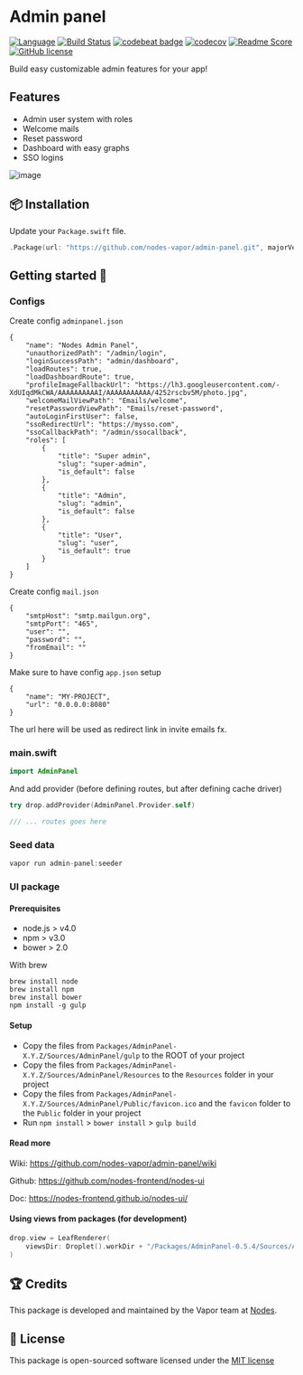 # Admin panel
[![Language](https://img.shields.io/badge/Swift-3-brightgreen.svg)](http://swift.org)
[![Build Status](https://travis-ci.org/nodes-vapor/admin-panel.svg?branch=master)](https://travis-ci.org/nodes-vapor/admin-panel)
[![codebeat badge](https://codebeat.co/badges/52c2f960-625c-4a63-ae63-52a24d747da1)](https://codebeat.co/projects/github-com-nodes-vapor-admin-panel)
[![codecov](https://codecov.io/gh/nodes-vapor/admin-panel/branch/master/graph/badge.svg)](https://codecov.io/gh/nodes-vapor/admin-panel)
[![Readme Score](http://readme-score-api.herokuapp.com/score.svg?url=https://github.com/nodes-vapor/admin-panel)](http://clayallsopp.github.io/readme-score?url=https://github.com/nodes-vapor/admin-panel)
[![GitHub license](https://img.shields.io/badge/license-MIT-blue.svg)](https://raw.githubusercontent.com/nodes-vapor/admin-panel/master/LICENSE)


Build easy customizable admin features for your app!

## Features
 - Admin user system with roles
 - Welcome mails
 - Reset password
 - Dashboard with easy graphs
 - SSO logins
 
![image](https://cloud.githubusercontent.com/assets/1279756/21502899/83ff79dc-cc53-11e6-8222-40bfa773d361.png)


## 📦 Installation

Update your `Package.swift` file.
```swift
.Package(url: "https://github.com/nodes-vapor/admin-panel.git", majorVersion: 0)
```


## Getting started 🚀

### Configs
Create config `adminpanel.json`

```
{
    "name": "Nodes Admin Panel",
    "unauthorizedPath": "/admin/login",
    "loginSuccessPath": "admin/dashboard",
    "loadRoutes": true,
    "loadDashboardRoute": true,
    "profileImageFallbackUrl": "https://lh3.googleusercontent.com/-XdUIqdMkCWA/AAAAAAAAAAI/AAAAAAAAAAA/4252rscbv5M/photo.jpg",
    "welcomeMailViewPath": "Emails/welcome",
    "resetPasswordViewPath": "Emails/reset-password",
    "autoLoginFirstUser": false,
    "ssoRedirectUrl": "https://mysso.com",
    "ssoCallbackPath": "/admin/ssocallback",
    "roles": [
        {
            "title": "Super admin",
            "slug": "super-admin",
            "is_default": false
        },
        {
            "title": "Admin",
            "slug": "admin",
            "is_default": false
        },
        {
            "title": "User",
            "slug": "user",
            "is_default": true
        }
    ]
}

```

Create config `mail.json`
```
{
    "smtpHost": "smtp.mailgun.org",
    "smtpPort": "465",
    "user": "",
    "password": "",
    "fromEmail": ""
}
```

Make sure to have config `app.json` setup
```
{
    "name": "MY-PROJECT",
    "url": "0.0.0.0:8080"
}

```
The url here will be used as redirect link in invite emails fx.


### main.swift
```swift
import AdminPanel
```

And add provider (before defining routes, but after defining cache driver)
```swift
try drop.addProvider(AdminPanel.Provider.self)

/// ... routes goes here

```
### Seed data
```swift
vapor run admin-panel:seeder
```

### UI package

#### Prerequisites

- node.js > v4.0
- npm > v3.0
- bower > 2.0

With brew
```
brew install node
brew install npm
brew install bower
npm install -g gulp
```

#### Setup

- Copy the files from `Packages/AdminPanel-X.Y.Z/Sources/AdminPanel/gulp` to the ROOT of your project
- Copy the files from `Packages/AdminPanel-X.Y.Z/Sources/AdminPanel/Resources` to the `Resources` folder in your project
- Copy the files from `Packages/AdminPanel-X.Y.Z/Sources/AdminPanel/Public/favicon.ico` and the `favicon` folder to the `Public` folder in your project
- Run `npm install` > `bower install` > `gulp build`

#### Read more

Wiki: https://github.com/nodes-vapor/admin-panel/wiki

Github: https://github.com/nodes-frontend/nodes-ui

Doc: https://nodes-frontend.github.io/nodes-ui/

#### Using views from packages (for development)
```swift
drop.view = LeafRenderer(
    viewsDir: Droplet().workDir + "/Packages/AdminPanel-0.5.4/Sources/AdminPanel/Resources/Views"
)
```


## 🏆 Credits

This package is developed and maintained by the Vapor team at [Nodes](https://www.nodesagency.com).


## 📄 License

This package is open-sourced software licensed under the [MIT license](http://opensource.org/licenses/MIT)
